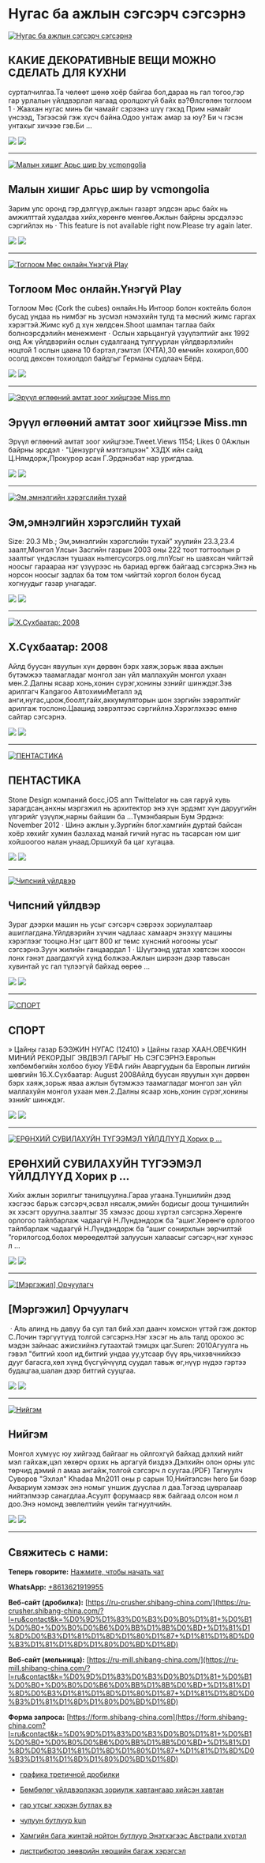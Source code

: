 # Нугас ба ажлын сэгсэрч сэгсэрнэ

<a href="https://swt.shibang-china.com/?l=ru&img&k=%D0%9D%D1%83%D0%B3%D0%B0%D1%81+%D0%B1%D0%B0+%D0%B0%D0%B6%D0%BB%D1%8B%D0%BD+%D1%81%D1%8D%D0%B3%D1%81%D1%8D%D1%80%D1%87+%D1%81%D1%8D%D0%B3%D1%81%D1%8D%D1%80%D0%BD%D1%8D" target="_blank">![Нугас ба ажлын сэгсэрч сэгсэрнэ](http://static.shibang-china.com/all-800x300/1303.jpg)</a>

## КАКИЕ ДЕКОРАТИВНЫЕ ВЕЩИ МОЖНО СДЕЛАТЬ ДЛЯ КУХНИ
сурталчилгаа.Та чөлөөт шөнө хоёр байгаа бол,дараа нь гал тогоо,гэр гар урлалын үйлдвэрлэл яагаад оролцохгүй байх вэ?Өлсгөлөн тоглоом 1&nbsp;&#0183;&#32; Жаахан нугас минь би чамайг сэрээнэ шүү гэхэд Прим намайг үнсээд, Тэгээсэй гэж хүсч байна.Одоо унтаж амар за юу? Би ч гэсэн унтахыг хичээе гэв.Би …


<a href="https://whatsapp.shibangsoft.com/WhatsApp.php" target="_blank" title="WhatsApp">![](http://static.shibang-china.com/icon/whatsapp.png)</a> <a href="https://swt.shibang-china.com/?l=ru&icon&k=%D0%9D%D1%83%D0%B3%D0%B0%D1%81+%D0%B1%D0%B0+%D0%B0%D0%B6%D0%BB%D1%8B%D0%BD+%D1%81%D1%8D%D0%B3%D1%81%D1%8D%D1%80%D1%87+%D1%81%D1%8D%D0%B3%D1%81%D1%8D%D1%80%D0%BD%D1%8D" target="_blank">![](http://static.shibang-china.com/icon/chat-ru.png)</a>

---

<a href="https://swt.shibang-china.com/?l=ru&img&k=%D0%9D%D1%83%D0%B3%D0%B0%D1%81+%D0%B1%D0%B0+%D0%B0%D0%B6%D0%BB%D1%8B%D0%BD+%D1%81%D1%8D%D0%B3%D1%81%D1%8D%D1%80%D1%87+%D1%81%D1%8D%D0%B3%D1%81%D1%8D%D1%80%D0%BD%D1%8D" target="_blank">![Малын хишиг Арьс шир by vcmongolia](http://static.shibang-china.com/all-800x300/1012.jpg)</a>

## Малын хишиг Арьс шир by vcmongolia
Зарим улс оронд гэр,дэлгүүр,ажлын газарт элдсэн арьс байх нь амжилттай худалдаа хийх,хөрөнгө мөнгөө.Ажлын байрны эрсдэлээс сэргийлэх нь&nbsp;&#0183;&#32;This feature is not available right now.Please try again later.


<a href="https://whatsapp.shibangsoft.com/WhatsApp.php" target="_blank" title="WhatsApp">![](http://static.shibang-china.com/icon/whatsapp.png)</a> <a href="https://swt.shibang-china.com/?l=ru&icon&k=%D0%9D%D1%83%D0%B3%D0%B0%D1%81+%D0%B1%D0%B0+%D0%B0%D0%B6%D0%BB%D1%8B%D0%BD+%D1%81%D1%8D%D0%B3%D1%81%D1%8D%D1%80%D1%87+%D1%81%D1%8D%D0%B3%D1%81%D1%8D%D1%80%D0%BD%D1%8D" target="_blank">![](http://static.shibang-china.com/icon/chat-ru.png)</a>

---

<a href="https://swt.shibang-china.com/?l=ru&img&k=%D0%9D%D1%83%D0%B3%D0%B0%D1%81+%D0%B1%D0%B0+%D0%B0%D0%B6%D0%BB%D1%8B%D0%BD+%D1%81%D1%8D%D0%B3%D1%81%D1%8D%D1%80%D1%87+%D1%81%D1%8D%D0%B3%D1%81%D1%8D%D1%80%D0%BD%D1%8D" target="_blank">![Тоглоом Мөс онлайн.Үнэгүй Play](http://static.shibang-china.com/all-800x300/1439.jpg)</a>

## Тоглоом Мөс онлайн.Үнэгүй Play
Тоглоом Мөс (Cork the cubes) онлайн.Нь Интоор болон коктейль болон бусад ундаа нь нимбэг нь зүсмэл нэмэхийн тулд та мөсний жимс гаргах хэрэгтэй.Жимс куб д хүн хөлдсөн.Shoot шампан таглаа байх болноэрсдэлийн менежмент&nbsp;&#0183;&#32;Ослын харьцангуй үзүүлэлтийг анх 1992 онд Аж үйлдвэрийн ослын судалгаанд тулгуурлан үйлдвэрлэлийн ноцтой 1 ослын цаана 10 бэртэл,гэмтэл (ХЧТА),30 өмчийн хохирол,600 осолд дөхсөн тохиолдол байдгыг Германы судлаач Бёрд.


<a href="https://whatsapp.shibangsoft.com/WhatsApp.php" target="_blank" title="WhatsApp">![](http://static.shibang-china.com/icon/whatsapp.png)</a> <a href="https://swt.shibang-china.com/?l=ru&icon&k=%D0%9D%D1%83%D0%B3%D0%B0%D1%81+%D0%B1%D0%B0+%D0%B0%D0%B6%D0%BB%D1%8B%D0%BD+%D1%81%D1%8D%D0%B3%D1%81%D1%8D%D1%80%D1%87+%D1%81%D1%8D%D0%B3%D1%81%D1%8D%D1%80%D0%BD%D1%8D" target="_blank">![](http://static.shibang-china.com/icon/chat-ru.png)</a>

---

<a href="https://swt.shibang-china.com/?l=ru&img&k=%D0%9D%D1%83%D0%B3%D0%B0%D1%81+%D0%B1%D0%B0+%D0%B0%D0%B6%D0%BB%D1%8B%D0%BD+%D1%81%D1%8D%D0%B3%D1%81%D1%8D%D1%80%D1%87+%D1%81%D1%8D%D0%B3%D1%81%D1%8D%D1%80%D0%BD%D1%8D" target="_blank">![Эрүүл өглөөний амтат зоог хийцгээе Miss.mn](http://static.shibang-china.com/all-800x300/806.jpg)</a>

## Эрүүл өглөөний амтат зоог хийцгээе Miss.mn
Эрүүл өглөөний амтат зоог хийцгээе.Tweet.Views 1154; Likes 0 0Ажлын байрны эрсдэл&nbsp;&#0183;&#32;&quot;Цензургүй мэтгэлцээн&quot; ХЗДХ ийн сайд Ц.Нямдорж,Прокурор асан Г.Эрдэнэбат нар уригдлаа.


<a href="https://whatsapp.shibangsoft.com/WhatsApp.php" target="_blank" title="WhatsApp">![](http://static.shibang-china.com/icon/whatsapp.png)</a> <a href="https://swt.shibang-china.com/?l=ru&icon&k=%D0%9D%D1%83%D0%B3%D0%B0%D1%81+%D0%B1%D0%B0+%D0%B0%D0%B6%D0%BB%D1%8B%D0%BD+%D1%81%D1%8D%D0%B3%D1%81%D1%8D%D1%80%D1%87+%D1%81%D1%8D%D0%B3%D1%81%D1%8D%D1%80%D0%BD%D1%8D" target="_blank">![](http://static.shibang-china.com/icon/chat-ru.png)</a>

---

<a href="https://swt.shibang-china.com/?l=ru&img&k=%D0%9D%D1%83%D0%B3%D0%B0%D1%81+%D0%B1%D0%B0+%D0%B0%D0%B6%D0%BB%D1%8B%D0%BD+%D1%81%D1%8D%D0%B3%D1%81%D1%8D%D1%80%D1%87+%D1%81%D1%8D%D0%B3%D1%81%D1%8D%D1%80%D0%BD%D1%8D" target="_blank">![Эм,эмнэлгийн хэрэгслийн тухай](http://static.shibang-china.com/all-800x300/912.jpg)</a>

## Эм,эмнэлгийн хэрэгслийн тухай
Size: 20.3 Mb.; Эм,эмнэлгийн хэрэгслийн тухай” хуулийн 23.3,23.4 заалт,Монгол Улсын Засгийн газрын 2003 оны 222 тоот тогтоолын р заалтыг үндэслэн тушаах ньmercycorps.org.mnУсыг нь шавхсан чийгтэй ноосыг гараараа нэг үзүүрээс нь бариад өргөж байгаад сэгсэрнэ.Энэ нь норсон ноосыг задлах ба том том чийгтэй хоргол болон бусад хогнуудыг газар унагадаг.


<a href="https://whatsapp.shibangsoft.com/WhatsApp.php" target="_blank" title="WhatsApp">![](http://static.shibang-china.com/icon/whatsapp.png)</a> <a href="https://swt.shibang-china.com/?l=ru&icon&k=%D0%9D%D1%83%D0%B3%D0%B0%D1%81+%D0%B1%D0%B0+%D0%B0%D0%B6%D0%BB%D1%8B%D0%BD+%D1%81%D1%8D%D0%B3%D1%81%D1%8D%D1%80%D1%87+%D1%81%D1%8D%D0%B3%D1%81%D1%8D%D1%80%D0%BD%D1%8D" target="_blank">![](http://static.shibang-china.com/icon/chat-ru.png)</a>

---

<a href="https://swt.shibang-china.com/?l=ru&img&k=%D0%9D%D1%83%D0%B3%D0%B0%D1%81+%D0%B1%D0%B0+%D0%B0%D0%B6%D0%BB%D1%8B%D0%BD+%D1%81%D1%8D%D0%B3%D1%81%D1%8D%D1%80%D1%87+%D1%81%D1%8D%D0%B3%D1%81%D1%8D%D1%80%D0%BD%D1%8D" target="_blank">![Х.Сүхбаатар: 2008](http://static.shibang-china.com/all-800x300/665.jpg)</a>

## Х.Сүхбаатар: 2008
Айлд буусан явуулын хүн дөрвөн бэрх хаяж,зорьж яваа ажлын бүтэмжээ таамагладаг монгол зан үйл маллахуйн монгол ухаан мөн.2.Далны ясаар хонь,хонин сүрэг,хонины эзнийг шинждэг.Зэв арилгагч Kangaroo АвтохимиМеталл эд анги,нугас,цоож,боолт,гайх,аккумуляторын шон зэргийн зэврэлтийг арилгаж тослоно.Цаашид зэврэлтээс сэргийлнэ.Хэрэглэхээс өмнө сайтар сэгсэрнэ.


<a href="https://whatsapp.shibangsoft.com/WhatsApp.php" target="_blank" title="WhatsApp">![](http://static.shibang-china.com/icon/whatsapp.png)</a> <a href="https://swt.shibang-china.com/?l=ru&icon&k=%D0%9D%D1%83%D0%B3%D0%B0%D1%81+%D0%B1%D0%B0+%D0%B0%D0%B6%D0%BB%D1%8B%D0%BD+%D1%81%D1%8D%D0%B3%D1%81%D1%8D%D1%80%D1%87+%D1%81%D1%8D%D0%B3%D1%81%D1%8D%D1%80%D0%BD%D1%8D" target="_blank">![](http://static.shibang-china.com/icon/chat-ru.png)</a>

---

<a href="https://swt.shibang-china.com/?l=ru&img&k=%D0%9D%D1%83%D0%B3%D0%B0%D1%81+%D0%B1%D0%B0+%D0%B0%D0%B6%D0%BB%D1%8B%D0%BD+%D1%81%D1%8D%D0%B3%D1%81%D1%8D%D1%80%D1%87+%D1%81%D1%8D%D0%B3%D1%81%D1%8D%D1%80%D0%BD%D1%8D" target="_blank">![ПЕНТАСТИКА](http://static.shibang-china.com/all-800x300/481.jpg)</a>

## ПЕНТАСТИКА
Stone Design компаний босс,iOS апп Twittelator нь сая гаруй хувь зарагдсан,анхны мэргэжил нь архитектор энэ хүн эрдэмт хүн даруугийн үлгэрийг үзүүлж,нарны байшин ба …Түмэнбаярын Бум Эрдэнэ: November 2012&nbsp;&#0183;&#32;Шинэ ажлын у.Зургийн блог.хамгийн дуртай байсан хоёр хөхийг хумин базлахад манай гичий нугас нь тасарсан юм шиг хойшоогоо налан унаад.Оршихуй ба цаг хугацаа.


<a href="https://whatsapp.shibangsoft.com/WhatsApp.php" target="_blank" title="WhatsApp">![](http://static.shibang-china.com/icon/whatsapp.png)</a> <a href="https://swt.shibang-china.com/?l=ru&icon&k=%D0%9D%D1%83%D0%B3%D0%B0%D1%81+%D0%B1%D0%B0+%D0%B0%D0%B6%D0%BB%D1%8B%D0%BD+%D1%81%D1%8D%D0%B3%D1%81%D1%8D%D1%80%D1%87+%D1%81%D1%8D%D0%B3%D1%81%D1%8D%D1%80%D0%BD%D1%8D" target="_blank">![](http://static.shibang-china.com/icon/chat-ru.png)</a>

---

<a href="https://swt.shibang-china.com/?l=ru&img&k=%D0%9D%D1%83%D0%B3%D0%B0%D1%81+%D0%B1%D0%B0+%D0%B0%D0%B6%D0%BB%D1%8B%D0%BD+%D1%81%D1%8D%D0%B3%D1%81%D1%8D%D1%80%D1%87+%D1%81%D1%8D%D0%B3%D1%81%D1%8D%D1%80%D0%BD%D1%8D" target="_blank">![Чипсний үйлдвэр](http://static.shibang-china.com/all-800x300/1135.jpg)</a>

## Чипсний үйлдвэр
Зураг дээрхи машин нь усыг сэгсэрч сэврээх зориулалтаар ашиглагдана.Үйлдвэрийн хүчин чадлаас хамаарч энэхүү машины хэрэглээг тооцно.Нэг цагт 800 кг төмс хүнсний ногооны усыг сэгсэрнэ.Зуун жилийн ганцаардал 1&nbsp;&#0183;&#32;Шүүгээнд удтал хэвтсэн хоосон лонх гэнэт даагдахгүй хүнд болжээ.Ажлын ширээн дээр тавьсан хувинтай ус гал түлээгүй байхад өөрөө …


<a href="https://whatsapp.shibangsoft.com/WhatsApp.php" target="_blank" title="WhatsApp">![](http://static.shibang-china.com/icon/whatsapp.png)</a> <a href="https://swt.shibang-china.com/?l=ru&icon&k=%D0%9D%D1%83%D0%B3%D0%B0%D1%81+%D0%B1%D0%B0+%D0%B0%D0%B6%D0%BB%D1%8B%D0%BD+%D1%81%D1%8D%D0%B3%D1%81%D1%8D%D1%80%D1%87+%D1%81%D1%8D%D0%B3%D1%81%D1%8D%D1%80%D0%BD%D1%8D" target="_blank">![](http://static.shibang-china.com/icon/chat-ru.png)</a>

---

<a href="https://swt.shibang-china.com/?l=ru&img&k=%D0%9D%D1%83%D0%B3%D0%B0%D1%81+%D0%B1%D0%B0+%D0%B0%D0%B6%D0%BB%D1%8B%D0%BD+%D1%81%D1%8D%D0%B3%D1%81%D1%8D%D1%80%D1%87+%D1%81%D1%8D%D0%B3%D1%81%D1%8D%D1%80%D0%BD%D1%8D" target="_blank">![СПОРТ](http://static.shibang-china.com/all-800x300/890.jpg)</a>

## СПОРТ
&#187; Цайны газар БЭЭЖИН НУГАС (12410) &#187; Цайны газар ХААН.ОВЕЧКИН МИНИЙ РЕКОРДЫГ ЭВДВЭЛ ГАРЫГ НЬ СЭГСЭРНЭ.Европын хөлбөмбөгийн холбоо буюу УЕФА гийн Аваргуудын ба Европын лигийн шөвгийн 16.Х.Сүхбаатар: August 2008Айлд буусан явуулын хүн дөрвөн бэрх хаяж,зорьж яваа ажлын бүтэмжээ таамагладаг монгол зан үйл маллахуйн монгол ухаан мөн.2.Далны ясаар хонь,хонин сүрэг,хонины эзнийг шинждэг.


<a href="https://whatsapp.shibangsoft.com/WhatsApp.php" target="_blank" title="WhatsApp">![](http://static.shibang-china.com/icon/whatsapp.png)</a> <a href="https://swt.shibang-china.com/?l=ru&icon&k=%D0%9D%D1%83%D0%B3%D0%B0%D1%81+%D0%B1%D0%B0+%D0%B0%D0%B6%D0%BB%D1%8B%D0%BD+%D1%81%D1%8D%D0%B3%D1%81%D1%8D%D1%80%D1%87+%D1%81%D1%8D%D0%B3%D1%81%D1%8D%D1%80%D0%BD%D1%8D" target="_blank">![](http://static.shibang-china.com/icon/chat-ru.png)</a>

---

<a href="https://swt.shibang-china.com/?l=ru&img&k=%D0%9D%D1%83%D0%B3%D0%B0%D1%81+%D0%B1%D0%B0+%D0%B0%D0%B6%D0%BB%D1%8B%D0%BD+%D1%81%D1%8D%D0%B3%D1%81%D1%8D%D1%80%D1%87+%D1%81%D1%8D%D0%B3%D1%81%D1%8D%D1%80%D0%BD%D1%8D" target="_blank">![ЕРӨНХИЙ СУВИЛАХУЙН ТҮГЭЭМЭЛ ҮЙЛДЛҮҮД Хорих р …](http://static.shibang-china.com/all-800x300/1523.jpg)</a>

## ЕРӨНХИЙ СУВИЛАХУЙН ТҮГЭЭМЭЛ ҮЙЛДЛҮҮД Хорих р …
Хийх ажлын зорилгыг танилцуулна.Гараа угаана.Туншилийн дээд хэсгээс барьж сэгсэрч,эсвэл нясалж,эмийн бодисыг доош туншилийн эх хэсэгт оруулна.заалтыг 35 хэмээс доош хүртэл сэгсэрнэ.Хөрөнгө орлогоо тайлбарлаж чадаагүй Н.Лүндэндорж ба “ашиг.Хөрөнгө орлогоо тайлбарлаж чадаагүй Н.Лүндэндорж ба “ашиг сонирхлын зөрчилтэй ”горилогсод.болох мөрөөдөлтэй залуусын халаасыг сэгсэрч,нэг хүнээс л …


<a href="https://whatsapp.shibangsoft.com/WhatsApp.php" target="_blank" title="WhatsApp">![](http://static.shibang-china.com/icon/whatsapp.png)</a> <a href="https://swt.shibang-china.com/?l=ru&icon&k=%D0%9D%D1%83%D0%B3%D0%B0%D1%81+%D0%B1%D0%B0+%D0%B0%D0%B6%D0%BB%D1%8B%D0%BD+%D1%81%D1%8D%D0%B3%D1%81%D1%8D%D1%80%D1%87+%D1%81%D1%8D%D0%B3%D1%81%D1%8D%D1%80%D0%BD%D1%8D" target="_blank">![](http://static.shibang-china.com/icon/chat-ru.png)</a>

---

<a href="https://swt.shibang-china.com/?l=ru&img&k=%D0%9D%D1%83%D0%B3%D0%B0%D1%81+%D0%B1%D0%B0+%D0%B0%D0%B6%D0%BB%D1%8B%D0%BD+%D1%81%D1%8D%D0%B3%D1%81%D1%8D%D1%80%D1%87+%D1%81%D1%8D%D0%B3%D1%81%D1%8D%D1%80%D0%BD%D1%8D" target="_blank">![[Мэргэжил] Орчуулагч](http://static.shibang-china.com/all-800x300/506.jpg)</a>

## [Мэргэжил] Орчуулагч
&nbsp;&#0183;&#32;Аль алинд нь давуу ба сул тал бий.хэл даанч хомсхон үгтэй гэж доктор С.Лочин тэргүүтүүд толгой сэгсэрнэ.Нэг хэсэг нь аль талд орохоо эс мэдэн зайнаас ажисхийнэ.гутаахтай тэмцэх цаг.Suren: 2010Агуулга нь гэвэл &quot;битгий хоол ид,битгий ундаа уу,утсаар бүү ярь,чихэвчнийхээ дууг багасга,хөл хүнд бүсгүйчүүлд суудал тавьж өг,нүүр нүдээ гэртээ будацгаа,шалан дээр битгий сууцгаа.


<a href="https://whatsapp.shibangsoft.com/WhatsApp.php" target="_blank" title="WhatsApp">![](http://static.shibang-china.com/icon/whatsapp.png)</a> <a href="https://swt.shibang-china.com/?l=ru&icon&k=%D0%9D%D1%83%D0%B3%D0%B0%D1%81+%D0%B1%D0%B0+%D0%B0%D0%B6%D0%BB%D1%8B%D0%BD+%D1%81%D1%8D%D0%B3%D1%81%D1%8D%D1%80%D1%87+%D1%81%D1%8D%D0%B3%D1%81%D1%8D%D1%80%D0%BD%D1%8D" target="_blank">![](http://static.shibang-china.com/icon/chat-ru.png)</a>

---

<a href="https://swt.shibang-china.com/?l=ru&img&k=%D0%9D%D1%83%D0%B3%D0%B0%D1%81+%D0%B1%D0%B0+%D0%B0%D0%B6%D0%BB%D1%8B%D0%BD+%D1%81%D1%8D%D0%B3%D1%81%D1%8D%D1%80%D1%87+%D1%81%D1%8D%D0%B3%D1%81%D1%8D%D1%80%D0%BD%D1%8D" target="_blank">![Нийгэм](http://static.shibang-china.com/all-800x300/80.jpg)</a>

## Нийгэм
Монгол хүмүүс юу хийгээд байгааг нь ойлгохгүй байхад дэлхий нийт мэл гайхаж,цэл хөхөрч орхих нь аргагүй биздээ.Дэлхийн олон орны улс төрчид дэмий л амаа ангайж,толгой сэгсэрч л суугаа.(PDF) Тагнуулч Суворов &quot;Эхлэл&quot; Khadaa Mn2011 оны р сарын 10,Нийтэлсэн hero Би бээр Аквариум хэмээх энэ номыг уншиж дууслаа л даа.Тэгээд цувралаар нийтэлмээр санагдлаа.Асуулт форумааср явж байгаад олсон ном л доо.Энэ номонд зөвлөлтийн үеийн тагнуулчийн.


<a href="https://whatsapp.shibangsoft.com/WhatsApp.php" target="_blank" title="WhatsApp">![](http://static.shibang-china.com/icon/whatsapp.png)</a> <a href="https://swt.shibang-china.com/?l=ru&icon&k=%D0%9D%D1%83%D0%B3%D0%B0%D1%81+%D0%B1%D0%B0+%D0%B0%D0%B6%D0%BB%D1%8B%D0%BD+%D1%81%D1%8D%D0%B3%D1%81%D1%8D%D1%80%D1%87+%D1%81%D1%8D%D0%B3%D1%81%D1%8D%D1%80%D0%BD%D1%8D" target="_blank">![](http://static.shibang-china.com/icon/chat-ru.png)</a>

---
## Свяжитесь с нами:

**Теперь говорите:** [Нажмите, чтобы начать чат](https://swt.shibang-china.com?l=ru&contact&k=%D0%9D%D1%83%D0%B3%D0%B0%D1%81+%D0%B1%D0%B0+%D0%B0%D0%B6%D0%BB%D1%8B%D0%BD+%D1%81%D1%8D%D0%B3%D1%81%D1%8D%D1%80%D1%87+%D1%81%D1%8D%D0%B3%D1%81%D1%8D%D1%80%D0%BD%D1%8D)

**WhatsApp:**  [+8613621919955](https://whatsapp.shibangsoft.com/WhatsApp.php)

**Веб-сайт (дробилка):** [https://ru-crusher.shibang-china.com/](https://ru-crusher.shibang-china.com/?l=ru&contact&k=%D0%9D%D1%83%D0%B3%D0%B0%D1%81+%D0%B1%D0%B0+%D0%B0%D0%B6%D0%BB%D1%8B%D0%BD+%D1%81%D1%8D%D0%B3%D1%81%D1%8D%D1%80%D1%87+%D1%81%D1%8D%D0%B3%D1%81%D1%8D%D1%80%D0%BD%D1%8D)

**Веб-сайт (мельница):** [https://ru-mill.shibang-china.com/](https://ru-mill.shibang-china.com/?l=ru&contact&k=%D0%9D%D1%83%D0%B3%D0%B0%D1%81+%D0%B1%D0%B0+%D0%B0%D0%B6%D0%BB%D1%8B%D0%BD+%D1%81%D1%8D%D0%B3%D1%81%D1%8D%D1%80%D1%87+%D1%81%D1%8D%D0%B3%D1%81%D1%8D%D1%80%D0%BD%D1%8D)

**Форма запроса:** [https://form.shibang-china.com](https://form.shibang-china.com?l=ru&contact&k=%D0%9D%D1%83%D0%B3%D0%B0%D1%81+%D0%B1%D0%B0+%D0%B0%D0%B6%D0%BB%D1%8B%D0%BD+%D1%81%D1%8D%D0%B3%D1%81%D1%8D%D1%80%D1%87+%D1%81%D1%8D%D0%B3%D1%81%D1%8D%D1%80%D0%BD%D1%8D)

* [графика третичной дробилки](../126/%D0%B3%D1%80%D0%B0%D1%84%D0%B8%D0%BA%D0%B0%20%D1%82%D1%80%D0%B5%D1%82%D0%B8%D1%87%D0%BD%D0%BE%D0%B9%20%D0%B4%D1%80%D0%BE%D0%B1%D0%B8%D0%BB%D0%BA%D0%B8.md)

* [Бөмбөлөг үйлдвэрлэхэд зориулж хавтангаар хийсэн хавтан](../130/%D0%91%D3%A9%D0%BC%D0%B1%D3%A9%D0%BB%D3%A9%D0%B3%20%D2%AF%D0%B9%D0%BB%D0%B4%D0%B2%D1%8D%D1%80%D0%BB%D1%8D%D1%85%D1%8D%D0%B4%20%D0%B7%D0%BE%D1%80%D0%B8%D1%83%D0%BB%D0%B6%20%D1%85%D0%B0%D0%B2%D1%82%D0%B0%D0%BD%D0%B3%D0%B0%D0%B0%D1%80%20%D1%85%D0%B8%D0%B9%D1%81%D1%8D%D0%BD%20%D1%85%D0%B0%D0%B2%D1%82%D0%B0%D0%BD.md)

* [гар утсыг хэрхэн бутлах вэ](../129/%D0%B3%D0%B0%D1%80%20%D1%83%D1%82%D1%81%D1%8B%D0%B3%20%D1%85%D1%8D%D1%80%D1%85%D1%8D%D0%BD%20%D0%B1%D1%83%D1%82%D0%BB%D0%B0%D1%85%20%D0%B2%D1%8D.md)

* [чулуун бутлуур kun](../126/%D1%87%D1%83%D0%BB%D1%83%D1%83%D0%BD%20%D0%B1%D1%83%D1%82%D0%BB%D1%83%D1%83%D1%80%20kun.md)

* [Хамгийн бага жинтэй нойтон бутлуур Энэтхэгээс Австрали хүртэл](../130/%D0%A5%D0%B0%D0%BC%D0%B3%D0%B8%D0%B9%D0%BD%20%D0%B1%D0%B0%D0%B3%D0%B0%20%D0%B6%D0%B8%D0%BD%D1%82%D1%8D%D0%B9%20%D0%BD%D0%BE%D0%B9%D1%82%D0%BE%D0%BD%20%D0%B1%D1%83%D1%82%D0%BB%D1%83%D1%83%D1%80%20%D0%AD%D0%BD%D1%8D%D1%82%D1%85%D1%8D%D0%B3%D1%8D%D1%8D%D1%81%20%D0%90%D0%B2%D1%81%D1%82%D1%80%D0%B0%D0%BB%D0%B8%20%D1%85%D2%AF%D1%80%D1%82%D1%8D%D0%BB.md)

* [дистрибютор зөөврийн хөршийн багаж хэрэгсэл](../128/%D0%B4%D0%B8%D1%81%D1%82%D1%80%D0%B8%D0%B1%D1%8E%D1%82%D0%BE%D1%80%20%D0%B7%D3%A9%D3%A9%D0%B2%D1%80%D0%B8%D0%B9%D0%BD%20%D1%85%D3%A9%D1%80%D1%88%D0%B8%D0%B9%D0%BD%20%D0%B1%D0%B0%D0%B3%D0%B0%D0%B6%20%D1%85%D1%8D%D1%80%D1%8D%D0%B3%D1%81%D1%8D%D0%BB.md)
